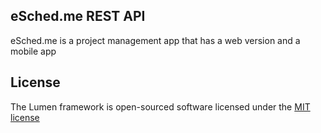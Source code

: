 ## eSched.me REST API
eSched.me is a project management app that has a web version and a mobile app

## License

The Lumen framework is open-sourced software licensed under the [MIT license](http://opensource.org/licenses/MIT)
